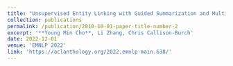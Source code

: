 ```yaml
---
title: "Unsupervised Entity Linking with Guided Summarization and Multiple-Choice Selection"
collection: publications
permalink: /publication/2010-10-01-paper-title-number-2
excerpt: '**Young Min Cho**, Li Zhang, Chris Callison-Burch'
date: 2022-12-01
venue: 'EMNLP 2022'
link: 'https://aclanthology.org/2022.emnlp-main.638/'
---
```

